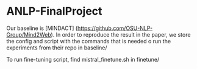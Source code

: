 # ANLP-FinalProject
Our baseline is [MINDACT] (https://github.com/OSU-NLP-Group/Mind2Web). In order to reproduce the result in the paper, we store the config and script with the commands that is needed  o run the experiments from their repo in baseline/

To run fine-tuning script, find mistral_finetune.sh in finetune/
